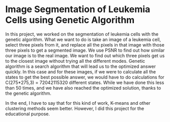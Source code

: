 # Image Segmentation of Leukemia Cells using Genetic Algorithm

In this project, we worked on the segmentation of leukemia cells with the genetic algorithm.
What we want to do is take an image of a leukemia cell, select three pixels from it, and replace all the pixels in that image with those three pixels to get a segmented image.
We use PSNR to find out how similar our image is to the real image.
We want to find out which three pixels get us to the closest image without trying all the different modes.
Genetic algorithm is a search algorithm that will lead us to the optimized answer quickly.
In this case and for these images, if we were to calculate all the states to get the best possible answer, we would have to do calculations for C(275*275,3) = 72042115320 different states.
While we have done this less than 50 times, and we have also reached the optimized solution, thanks to the genetic algorithm.

In the end, I have to say that for this kind of work, K-means and other clustering methods seem better. However, I did this project for the educational purpose.
